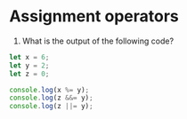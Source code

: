 # Assignment operators

1. What is the output of the following code?

```javascript
let x = 6;
let y = 2;
let z = 0;

console.log(x %= y);
console.log(z &&= y);
console.log(z ||= y);
```
